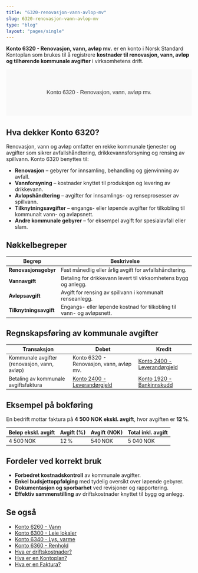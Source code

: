 ```yaml
---
title: "6320-renovasjon-vann-avlop-mv"
slug: 6320-renovasjon-vann-avlop-mv
type: "blog"
layout: "pages/single"
---
```


**Konto 6320 - Renovasjon, vann, avløp mv.** er en konto i Norsk Standard Kontoplan som brukes til å registrere **kostnader til renovasjon, vann, avløp og tilhørende kommunale avgifter** i virksomhetens drift.

![Illustrasjon av konto 6320 Renovasjon, vann, avløp mv.](6320-renovasjon-vann-avlop-mv-image.svg)

## Hva dekker Konto 6320?

Renovasjon, vann og avløp omfatter en rekke kommunale tjenester og avgifter som sikrer avfallshåndtering, drikkevannsforsyning og rensing av spillvann. Konto 6320 benyttes til:

* **Renovasjon** – gebyrer for innsamling, behandling og gjenvinning av avfall.
* **Vannforsyning** – kostnader knyttet til produksjon og levering av drikkevann.
* **Avløpshåndtering** – avgifter for innsamlings- og renseprosesser av spillvann.
* **Tilknytningsavgifter** – engangs- eller løpende avgifter for tilkobling til kommunalt vann- og avløpsnett.
* **Andre kommunale gebyrer** – for eksempel avgift for spesialavfall eller slam.

## Nøkkelbegreper

| Begrep                 | Beskrivelse                                                               |
|------------------------|---------------------------------------------------------------------------|
| **Renovasjonsgebyr**   | Fast månedlig eller årlig avgift for avfallshåndtering.                  |
| **Vannavgift**         | Betaling for drikkevann levert til virksomhetens bygg og anlegg.         |
| **Avløpsavgift**       | Avgift for rensing av spillvann i kommunalt renseanlegg.                 |
| **Tilknytningsavgift** | Engangs- eller løpende kostnad for tilkobling til vann- og avløpsnett.    |

## Regnskapsføring av kommunale avgifter

| Transaksjon                                   | Debet                                    | Kredit                                                                            |
|-----------------------------------------------|------------------------------------------|-----------------------------------------------------------------------------------|
| Kommunale avgifter (renovasjon, vann, avløp)  | Konto 6320 - Renovasjon, vann, avløp mv. | [Konto 2400 - Leverandørgjeld](/blogs/kontoplan/2400-leverandorgjeld "Konto 2400 - Leverandørgjeld") |
| Betaling av kommunale avgiftsfaktura         | [Konto 2400 - Leverandørgjeld](/blogs/kontoplan/2400-leverandorgjeld "Konto 2400 - Leverandørgjeld")   | [Konto 1920 - Bankinnskudd](/blogs/kontoplan/1920-bankinnskudd "Konto 1920 - Bankinnskudd")        |

## Eksempel på bokføring

En bedrift mottar faktura på **4 500 NOK ekskl. avgift**, hvor avgiften er **12 %**.

| Beløp ekskl. avgift | Avgift (%) | Avgift (NOK) | Total inkl. avgift |
|---------------------|------------|--------------|--------------------|
| 4 500 NOK           | 12 %       | 540 NOK      | 5 040 NOK          |

## Fordeler ved korrekt bruk

* **Forbedret kostnadskontroll** av kommunale avgifter.
* **Enkel budsjettoppfølging** med tydelig oversikt over løpende gebyrer.
* **Dokumentasjon og sporbarhet** ved revisjoner og rapportering.
* **Effektiv sammenstilling** av driftskostnader knyttet til bygg og anlegg.

## Se også

* [Konto 6260 - Vann](/blogs/kontoplan/6260-vann "Konto 6260 - Vann")
* [Konto 6300 - Leie lokaler](/blogs/kontoplan/6300-leie-lokaler "Konto 6300 - Leie lokaler")
* [Konto 6340 - Lys, varme](/blogs/kontoplan/6340-lys-varme "Konto 6340 - Lys, varme")
* [Konto 6360 - Renhold](/blogs/kontoplan/6360-renhold "Konto 6360 - Renhold")
* [Hva er driftskostnader?](/blogs/regnskap/hva-er-driftskostnader "Hva er driftskostnader?")
* [Hva er en Kontoplan?](/blogs/regnskap/hva-er-kontoplan "Hva er en Kontoplan? Komplett Guide til Kontoplaner i Norsk Regnskap")
* [Hva er en Faktura?](/blogs/regnskap/hva-er-en-faktura "Hva er en Faktura? En Guide til Norske Fakturakrav")
